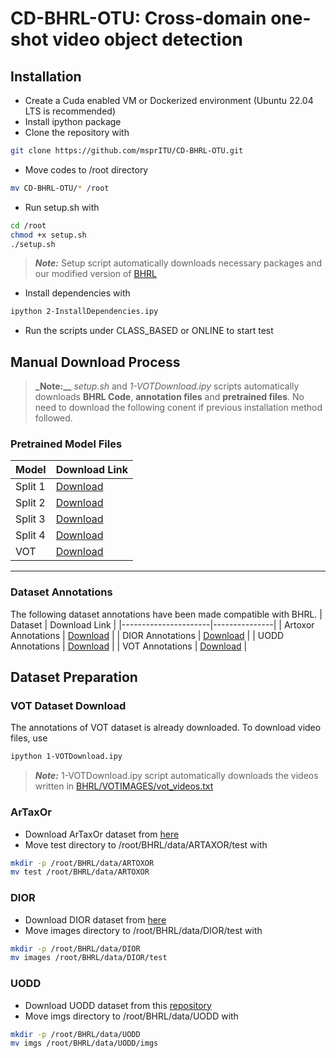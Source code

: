 # CD-BHRL-OTU: Cross-domain one-shot video object detection

## Installation
- Create a Cuda enabled VM or Dockerized environment (Ubuntu 22.04 LTS is recommended)
- Install ipython package
- Clone the repository with
```bash
git clone https://github.com/msprITU/CD-BHRL-OTU.git
```
- Move codes to /root directory
```bash
mv CD-BHRL-OTU/* /root
```
- Run setup.sh with
```bash
cd /root
chmod +x setup.sh
./setup.sh
```
> **_Note:_** Setup script automatically downloads necessary packages and our modified version of [BHRL](https://github.com/msprITU/CD-BHRL-OTU-CORE)
- Install dependencies with
```bash
ipython 2-InstallDependencies.ipy
```
- Run the scripts under CLASS_BASED or ONLINE to start test

## Manual Download Process
> **_Note:__** _setup.sh_ and _1-VOTDownload.ipy_ scripts automatically downloads **BHRL Code**, **annotation files** and **pretrained files**. No need to download the following conent if previous installation method followed.
### Pretrained Model Files

| Model | Download Link |
|------------------|---------------|
| Split 1 | [Download](https://drive.google.com/uc?id=1tl7O7m7SAaBZIi0u-z4uFUNFwUtoVm3o) |
| Split 2 | [Download](https://drive.google.com/uc?id=1D-PUQPH5NELTf52xUpGXO5jfxpa76pc8) |
| Split 3 | [Download](https://drive.google.com/uc?id=1GRyXANf60WaJp7UMqTEAGnUxftm_QLrG) |
| Split 4 | [Download](https://drive.google.com/uc?id=1sVSDI0aXNIPTgOPFDhpndcTwRR6mSlSU) |
| VOT | [Download](https://drive.google.com/uc?id=1TdmOfNoAYe9HTXozeBsG9inwyUS2J-az) |

---

### Dataset Annotations
The following dataset annotations have been made compatible with BHRL.
| Dataset | Download Link |
|----------------------|---------------|
| Artoxor Annotations  | [Download](https://drive.google.com/uc?id=17Y-todgImNTwR-ixqJTgbCw5k9r_XI11) |
| DIOR Annotations     | [Download](https://drive.google.com/uc?id=1d45B4APTjyJV7Ha5YhrBIM1JK1K5bTUR) |
| UODD Annotations     | [Download](https://drive.google.com/uc?id=1gS5xAm8EjDsjnO0a73Gb4xVYL_xapSit) |
| VOT Annotations      | [Download](https://drive.google.com/uc?id=1zx4pGQ3B2_m_MYj1eVfyNMY71CCgIBYq) |

## Dataset Preparation 
### VOT Dataset Download
The annotations of VOT dataset is already downloaded. To download video files, use
```bash
ipython 1-VOTDownload.ipy
```
> **_Note:_** 1-VOTDownload.ipy script automatically downloads the videos written in [BHRL/VOTIMAGES/vot_videos.txt](https://raw.githubusercontent.com/msprITU/CD-BHRL-OTU-CORE/refs/heads/master/VOTIMAGES/vot_videos.txt)
### ArTaxOr
- Download ArTaxOr dataset from [here](https://drive.google.com/file/d/1Tgd9xaOt9D60FJgGt7Rs0OspZwNk8bX-/view?usp=sharing)
- Move test directory to /root/BHRL/data/ARTAXOR/test with
```bash
mkdir -p /root/BHRL/data/ARTOXOR
mv test /root/BHRL/data/ARTOXOR
```

### DIOR
- Download DIOR dataset from [here](https://www.kaggle.com/datasets/shuaitt/diordata)
- Move images directory to /root/BHRL/data/DIOR/test with
```bash
mkdir -p /root/BHRL/data/DIOR
mv images /root/BHRL/data/DIOR/test
```

### UODD
- Download UODD dataset from this [repository](https://github.com/LehiChiang/Underwater-object-detection-dataset)
- Move imgs directory to /root/BHRL/data/UODD with
```bash
mkdir -p /root/BHRL/data/UODD
mv imgs /root/BHRL/data/UODD/imgs
```


